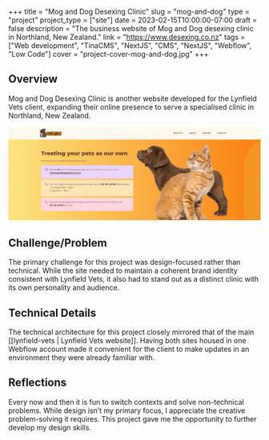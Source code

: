 +++
title = "Mog and Dog Desexing Clinic"
slug = "mog-and-dog"
type = "project"
project_type = ["site"]
date = 2023-02-15T10:00:00-07:00
draft = false
description = "The business website of Mog and Dog desexing clinic in Northland, New Zealand."
link = "https://www.desexing.co.nz"
tags = ["Web development", "TinaCMS", "NextJS", "CMS", "NextJS", "Webflow", "Low Code"]
cover = "project-cover-mog-and-dog.jpg"
+++

## Overview
Mog and Dog Desexing Clinic is another website developed for the Lynfield Vets client, expanding their online presence to serve a specialised clinic in Northland, New Zealand.

![](media/mog-and-dog-hero.png "Mog and Dog landing page")

## Challenge/Problem
The primary challenge for this project was design-focused rather than technical. While the site needed to maintain a coherent brand identity consistent with Lynfield Vets, it also had to stand out as a distinct clinic with its own personality and audience.

## Technical Details
The technical architecture for this project closely mirrored that of the main [[lynfield-vets | Lynfield Vets website]]. Having both sites housed in one Webflow account made it convenient for the client to make updates in an environment they were already familiar with.

## Reflections
Every now and then it is fun to switch contexts and solve non-technical problems. While design isn’t my primary focus, I appreciate the creative problem-solving it requires. This project gave me the opportunity to further develop my design skills.
